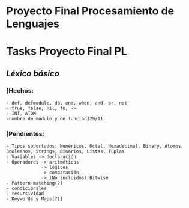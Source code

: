 # Proyecto Final Procesamiento de Lenguajes



# Tasks Proyecto Final PL
  
## *Léxico básico*
  ### [Hechos:
    - def, defmodule, do, end, when, and, or, not
    - true, false, nil, fn, ->
    - INT, ATOM
    -nombre de módulo y de función]29/11
  ### [Pendientes:
    - Tipos soportados: Numéricos, Octal, Hexadecimal, Binary, Átomos, Booleanos, Strings, Binarios, Listas, Tuplas
    - Variables -> declaración
    - Operadores -> aritméticos
                 -> lógicos
                 -> comparación
                 -> (No incluidos) Bitwise
    - Pattern-matching(?)
    - condicionales
    - recursividad
    - Keywords y Maps(?)]